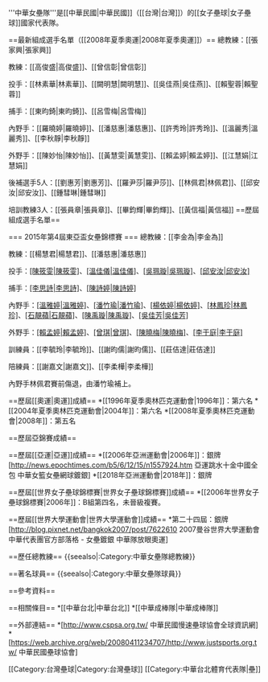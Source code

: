 '''中華女壘隊'''是[[中華民國|中華民國]]（[[台灣|台灣]]）的[[女子壘球|女子壘球]]國家代表隊。

==最新組成選手名單（[[2008年夏季奧運|2008年夏季奧運]]）==
總教練：[[張家興|張家興]]

教練：[[高俊盛|高俊盛]]、[[曾信彰|曾信彰]]

投手：[[林素華|林素華]]、[[闕明慧|闕明慧]]、[[吳佳燕|吳佳燕]]、[[賴聖蓉|賴聖蓉]]

捕手：[[東昀錡|東昀錡]]、[[呂雪梅|呂雪梅]]

內野手：[[羅曉婷|羅曉婷]]、[[潘慈惠|潘慈惠]]、[[許秀玲|許秀玲]]、[[溫麗秀|溫麗秀]]、[[李秋靜|李秋靜]]

外野手：[[陳妙怡|陳妙怡]]、[[黃慧雯|黃慧雯]]、[[賴孟婷|賴孟婷]]、[[江慧娟|江慧娟]]

後補選手5人：[[劉惠芳|劉惠芳]]、[[羅尹莎|羅尹莎]]、[[林佩君|林佩君]]、[[邱安汝|邱安汝]]、[[鍾彗琳|鍾彗琳]]

培訓教練3人：[[張員章|張員章]]、[[畢鈞輝|畢鈞輝]]、[[黃信福|黃信福]]
==歷屆組成選手名單==

=== 2015年第4屆東亞盃女壘錦標賽 ===
總教練：[[李金為|李金為]] 

教練：[[楊慧君|楊慧君]]、[[潘慈惠|潘慈惠]]

投手：[[陳筱雯|陳筱雯]](#6)、[[溫佳儀|溫佳儀]](#12)、[[吳珮璇|吳珮璇]](#23)、[[邱安汝|邱安汝]](#26)

捕手：[[李思詩|李思詩]](#4)、[[陳詩婷|陳詩婷]](#11)

內野手：[[溫雅婷|溫雅婷]](#13)、[[潘竹瑜|潘竹瑜]](#24)、[[楊依婷|楊依婷]](#30)、[[林鳳珍|林鳳珍]](#5)、[[石靚蘋|石靚蘋]](#3)、[[陳禹璇|陳禹璇]](#17)、[[吳佳芳|吳佳芳]](#16)

外野手：[[賴孟婷|賴孟婷]](#8)、[[曾琪|曾琪]](#14)、[[陳曉梅|陳曉梅]](#21)、[[李于庭|李于庭]](#7)

訓練員：[[李毓玲|李毓玲]]、[[謝昀儒|謝昀儒]]、[[莊佶達|莊佶達]]

陪練員：[[謝嘉文|謝嘉文]]、[[李柔樺|李柔樺]]

內野手林佩君賽前傷退，由潘竹瑜補上。

==歷屆[[奧運|奧運]]成績==
*[[1996年夏季奧林匹克運動會|1996年]]：第六名
*[[2004年夏季奧林匹克運動會|2004年]]：第六名
*[[2008年夏季奧林匹克運動會|2008年]]：第五名

==歷屆亞錦賽成績==


==歷屆[[亞運|亞運]]成績==
*[[2006年亞洲運動會|2006年]]：銀牌<ref>[http://news.epochtimes.com/b5/6/12/15/n1557924.htm 亞運跳水十金中國全包 中華女籃女壘網球鍍銀]</ref>
*[[2018年亞洲運動會|2018年]]：銀牌

==歷屆[[世界女子壘球錦標賽|世界女子壘球錦標賽]]成績==
*[[2006年世界女子壘球錦標賽|2006年]]：B組第四名，未晉級複賽。

==歷屆[[世界大學運動會|世界大學運動會]]成績==
*第二十四屆：銀牌<ref>[http://blog.pixnet.net/bangkok2007/post/7622610 2007曼谷世界大學運動會中華代表團官方部落格 - 女壘鍍銀 中華隊放眼奧運]</ref>

==歷任總教練==
{{seealso|:Category:中華女壘隊總教練}}

==著名球員==
{{seealso|:Category:中華女壘隊球員}}


==參考資料==
<references/>

==相關條目==
*[[中華台北|中華台北]]
*[[中華成棒隊|中華成棒隊]]

==外部連結==
*[http://www.cspsa.org.tw/ 中華民國慢速壘球協會全球資訊網]
*[https://web.archive.org/web/20080411234707/http://www.justsports.org.tw/ 中華民國壘球協會]


[[Category:台灣壘球|Category:台灣壘球]]
[[Category:中華台北體育代表隊|壘]]